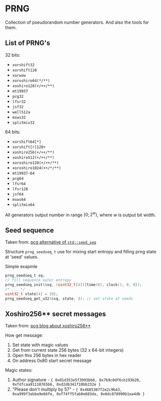 # PRNG

Collection of pseudorandom number generators. And also the tools for them.

## List of PRNG's

32 bits:
- `xorshift32`
- `xorshift128`
- `xorwow`
- `xoroshiro64(*/**)`
- `xoshiro128(+/++/**)`
- `mt19937`
- `pcg32`
- `lfsr32`
- `jsf32`
- `well512a`
- `msws32`
- `splitmix32`

64 bits:
- `xorshift64[*]`
- `xorshift[r]128+`
- `xoshiro256(+/++/**)`
- `xoshiro512(+/++/**)`
- `xoroshiro128(+/++/**)`
- `xoroshiro1024(++/*/**)`
- `mt19937-64`
- `pcg64`
- `lfsr64`
- `lfsr128`
- `jsf64`
- `msws64`
- `splitmix64`

All generators output number in range $[0; 2^w)$, where $w$ is output bit width.

## Seed sequence

Taken from: [pcg alternative of `std::seed_seq`](https://www.pcg-random.org/posts/developing-a-seed_seq-alternative.html)

Structure `prng_seedseq_t` use for mixing start entropy and filling prng state at 'seed' values.

Simple exapmle
``` c
prng_seedseq_t sq;
// fill sequence outer entropy
prng_seedseq_init(&sq, (uint32_t[4]){time(0), clock(), 0, 0});
/* ... */
uint32_t state[4] = {0};
prng_seedseq_get_u32(&sq, state, 4); // set state at seeds
```

## Xoshiro256** secret messages

Taken from: [pcg blog about xoshiro256**](https://www.pcg-random.org/posts/a-quick-look-at-xoshiro256.html)

How get message:
1. Set state with magic values
2. Get from current state 256 bytes (32 x 64-bit integers)
3. Open this 256 bytes in hex reader
4. On address 0x80 start secret message

Magic states:
1. Author signature - `{ 0x01d353e5f3993bb0, 0x7b9c0df6cb193b20, 0xfdfcaa91110765b6, 0xd2db341f10bb232e }`
2. "Please don't multiply by 57" - `{ 0x4685307f2e2c9b43, 0xa999f3abba9e66fe, 0xf74ff5fab0e603da, 0x6dc878990b1ea4db }`